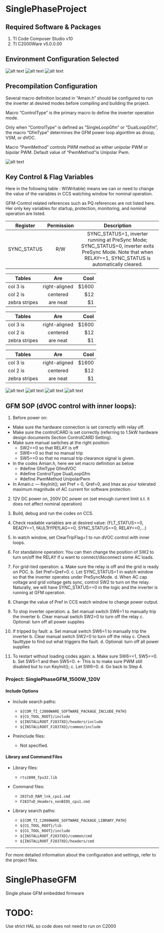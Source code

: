 # SinglePhaseProject

## Required Software & Packages

1. TI Code Composer Studio v10
2. TI C2000Ware v5.0.0.00

## Environment Configuration Selected
![alt text](docs/images/singlephase_env1.png)
![alt text](docs/images/singlephase_env2.png)
![alt text](docs/images/singlephase_env3.png)

## Precompilation Configuration
Several macro definition located in “Amain.h” should be configured to run the inverter at desired modes before compiling and building the project. 

Macro “ControlType” is the primary macro to define the inverter operation mode. 

Only when “ControlType” is defined as “SingleLoopGfm” or “DualLoopGfm”, the macro “GfmType” determines the GFM power loop algorithm as droop, VSM, or dVOC.

Macro “PwmMethod” controls PWM method as either unipolar PWM or bipolar PWM. Default value of “PwmMethod”is Unipolar Pwm.

![alt text](docs/images/singlephase_precompilation1.png)

## Key Control & Flag Variables
Here in the following table : W(Writable) means we can or need to change the value of the variables in CCS watching window for nominal operation.

GFM-Control related references such as PQ references are not listed here. Her only key variables for startup, protection, monitoring, and nominal operation are listed.

|Register | Permission |Description|
|:-------------:|:-------------:| :-----:|
| SYNC_STATUS   | R/W           | SYNC_STATUS=1, inverter running at PreSync Mode; SYNC_STATUS=0, inverter exits PreSync Mode. Note that when RELAY==1, SYNC_STATUS is automatically cleared.|


| Tables        | Are           | Cool  |
| ------------- |:-------------:| -----:|
| col 3 is      | right-aligned | $1600 |
| col 2 is      | centered      |   $12 |
| zebra stripes | are neat      |    $1 |

| Tables        | Are           | Cool  |
| ------------- |:-------------:| -----:|
| col 3 is      | right-aligned | $1600 |
| col 2 is      | centered      |   $12 |
| zebra stripes | are neat      |    $1 |

| Tables        | Are           | Cool  |
| ------------- |:-------------:| -----:|
| col 3 is      | right-aligned | $1600 |
| col 2 is      | centered      |   $12 |
| zebra stripes | are neat      |    $1 |

![alt text](docs/images/singlephase_keyctrl1.png)
![alt text](docs/images/singlephase_keyctrl2.png)
![alt text](docs/images/singlephase_keyctrl3.png)
![alt text](docs/images/singlephase_keyctrl4.png)

## GFM SOP (dVOC control with inner loops):
1. Before power on: 

* Make sure the hardware connection is set correctly with relay off.
* Make sure the controlCARD is set correctly (referring to 1.5kW hardware design documents Section ControlCARD Setting).
* Make sure manual switches at the right position:
    * SW2==0 so that RELAY is off
    * SW6==0 so that no manual trip
    * SW5==0 so that no manual  trip clearance signal is given.
* In the codes Amian.h, here we set macro definition as below
    *  #define GfmType GfmdVOC
    *  #define ControlType DualLoopGfm
    *  #define PwmMethod UnipolarPwm
* In Amain.c — KeyInit(); set Pref = 0, Qref=0, and Imax as your tolerated maximum magnitude of AC current for software protection.

2. 12V DC power on, 200V DC power on (set enough current limit s.t. it does not affect nominal operation)

3. Build, debug and run the codes on CCS.

4. Check readable variables are at desired value: (FLT_STATUS==0, READY==1, fAULTtYPEfLAG==0, SYNC_STATUS==0, RELAY==0,…)

5. In watch window, set ClearTripFlag=1 to run dVOC control with inner loops. 

6. For standalone operation: You can then change the position of SW2 to turn on/off the RELAY if u want to connect/disconnect some AC loads.

7. For grid-tied operation: 
  a. Make sure the relay is off and the grid is ready on POC. 
  b. Set Pref=Qref=0. 
  c. Let SYNC_STATUS=1 in watch window so that the inverter operates under PreSyncMode.
  d. When AC cap voltage and grid voltage gets sync, control SW2 to turn on the relay. Naturally, we will have SYNC_STATUS==0 in the logic and the inverter is running at GFM operation.

8. Change the value of Pref in CCS watch window to change power output.

9. To stop inverter operation:
  a. Set manual switch  SW6=1 to manually trip the inverter
  b. Clear manual switch SW2=0 to turn off the relay
  c. Optional: turn off all power supplies

10. If tripped by fault:
  a. Set manual switch  SW6=1 to manually trip the inverter
  b. Clear manual switch SW2=0 to turn off the relay
  c. Check faulttype to find out what triggers the fault.
  d. Optional: turn off all power supplies

11. To restart without loading codes again:
  a. Make sure SW6==1, SW5==0.
  b. Set SW5=1 and then SW5=0. ← This is to make sure PWM still disabled but to run KeyInit();
  c. Let SW6=0.
  d. Go back to Step 4.

### Project: SinglePhaseGFM_1500W_120V

#### Include Options
- Include search paths:
  - `${COM_TI_C2000WARE_SOFTWARE_PACKAGE_INCLUDE_PATH}`
  - `${CG_TOOL_ROOT}/include`
  - `${INSTALLROOT_F2837XD}/headers/include`
  - `${INSTALLROOT_F2837XD}/common/include`

- Preinclude files:
  - Not specified.

#### Library and Command Files
- Library files:
  - `rts2800_fpu32.lib`
- Command files:
  - `2837xD_RAM_lnk_cpu1.cmd`
  - `F2837xD_Headers_nonBIOS_cpu1.cmd`

- Library search paths:
  - `${COM_TI_C2000WARE_SOFTWARE_PACKAGE_LIBRARY_PATH}`
  - `${CG_TOOL_ROOT}/lib`
  - `${CG_TOOL_ROOT}/include`
  - `${INSTALLROOT_F2837XD}/common/cmd`
  - `${INSTALLROOT_F2837XD}/headers/cmd`

---

For more detailed information about the configuration and settings, refer to the project files.




# SinglePhaseGFM
Single phase GFM embedded firmware

# TODO:
Use strict HAL so code does not need to run on C2000
